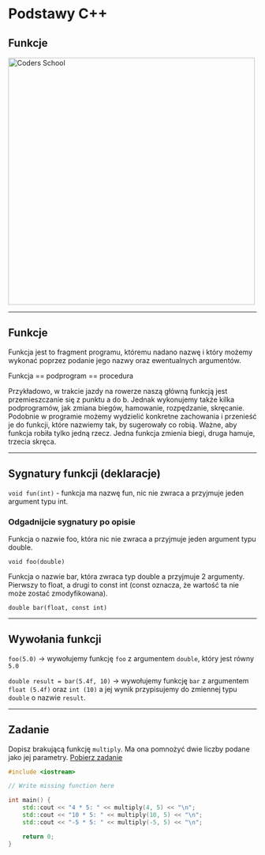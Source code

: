 <!-- .slide: data-background="#111111" -->

# Podstawy C++

## Funkcje

<a href="https://coders.school">
    <img width="500" data-src="../img/coders_school_logo.png" alt="Coders School" class="plain">
</a>

___

## Funkcje

Funkcja jest to fragment programu, któremu nadano nazwę i który możemy wykonać poprzez podanie jego nazwy oraz ewentualnych argumentów. <!-- .element: class="fragment fade-in" -->

Funkcja == podprogram == procedura <!-- .element: class="fragment fade-in" -->

Przykładowo, w trakcie jazdy na rowerze naszą główną funkcją jest przemieszczanie się z punktu a do b. Jednak wykonujemy także kilka podprogramów, jak zmiana biegów, hamowanie, rozpędzanie, skręcanie. Podobnie w programie możemy wydzielić konkretne zachowania i przenieść je do funkcji, które nazwiemy tak, by sugerowały co robią. Ważne, aby funkcja robiła tylko jedną rzecz. Jedna funkcja zmienia biegi, druga hamuje, trzecia skręca. <!-- .element: class="fragment fade-in" -->

___

## Sygnatury funkcji (deklaracje)

`void fun(int)` - funkcja ma nazwę fun, nic nie zwraca a przyjmuje jeden argument typu int.

### Odgadnijcie sygnatury po opisie <!-- .element: class="fragment fade-in" -->

Funkcja o nazwie foo, która nic nie zwraca a przyjmuje jeden argument typu double. <!-- .element: class="fragment fade-in" -->

`void foo(double)`  <!-- .element: class="fragment fade-in" -->

Funkcja o nazwie bar, która zwraca typ double a przyjmuje 2 argumenty. Pierwszy to float, a drugi to const int (const oznacza, że wartość ta nie może zostać zmodyfikowana). <!-- .element: class="fragment fade-in" -->

`double bar(float, const int)` <!-- .element: class="fragment fade-in" -->

___

## Wywołania funkcji

`foo(5.0)` -> wywołujemy funkcję `foo` z argumentem `double`, który jest równy `5.0`
<!-- .element: class="fragment fade-in" --> 

`double result = bar(5.4f, 10)` -> wywołujemy funkcję `bar` z argumentem `float (5.4f)` oraz `int (10)` a jej wynik przypisujemy do zmiennej typu `double` o nazwie `result`.
<!-- .element: class="fragment fade-in" --> 

___

## Zadanie

Dopisz brakującą funkcję `multiply`. Ma ona pomnożyć dwie liczby podane jako jej parametry. [Pobierz zadanie](task1.cpp)

```cpp
#include <iostream>

// Write missing function here

int main() {
    std::cout << "4 * 5: " << multiply(4, 5) << "\n";
    std::cout << "10 * 5: " << multiply(10, 5) << "\n";
    std::cout << "-5 * 5: " << multiply(-5, 5) << "\n";

    return 0;
}
```
